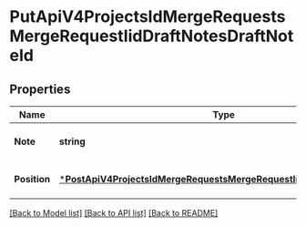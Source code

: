 # PutApiV4ProjectsIdMergeRequestsMergeRequestIidDraftNotesDraftNoteId

## Properties
Name | Type | Description | Notes
------------ | ------------- | ------------- | -------------
**Note** | **string** | The content of a note. | [optional] [default to null]
**Position** | [***PostApiV4ProjectsIdMergeRequestsMergeRequestIidDraftNotesPosition**](postApiV4ProjectsIdMergeRequestsMergeRequestIidDraftNotes_position.md) |  | [optional] [default to null]

[[Back to Model list]](../README.md#documentation-for-models) [[Back to API list]](../README.md#documentation-for-api-endpoints) [[Back to README]](../README.md)


